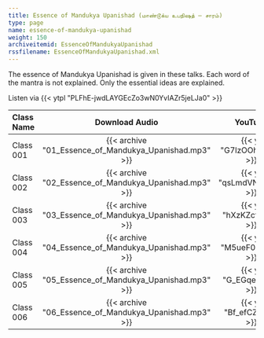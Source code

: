 ```yaml
---
title: Essence of Mandukya Upanishad (மாண்டூக்ய உபநிஷத் – சாரம்)
type: page
name: essence-of-mandukya-upanishad
weight: 150
archiveitemid: EssenceOfMandukyaUpanishad
rssfilename: EssenceOfMandukyaUpanishad.xml
---
```


The essence of Mandukya Upanishad is given in these talks. Each word of the mantra is not explained. Only the essential ideas are explained.

Listen via {{< ytpl "PLFhE-jwdLAYGEcZo3wN0YvIAZr5jeLJa0" >}}

Class Name | Download Audio | YouTube
:---|:---:|:---:
Class 001 | {{< archive "01_Essence_of_Mandukya_Upanishad.mp3" >}} | {{< yt "G7lzOOhQ6gE" >}}
Class 002 | {{< archive "02_Essence_of_Mandukya_Upanishad.mp3" >}} | {{< yt "qsLmdVNX0yM" >}}
Class 003 | {{< archive "03_Essence_of_Mandukya_Upanishad.mp3" >}} | {{< yt "hXzKZcfDkwI" >}}
Class 004 | {{< archive "04_Essence_of_Mandukya_Upanishad.mp3" >}} | {{< yt "M5ueF0c0I3Q" >}}
Class 005 | {{< archive "05_Essence_of_Mandukya_Upanishad.mp3" >}} | {{< yt "G_EGqeEJIgc" >}}
Class 006 | {{< archive "06_Essence_of_Mandukya_Upanishad.mp3" >}} | {{< yt "Bf_efCZe8UI" >}}
